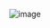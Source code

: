 ![image](https://github.com/MariaMouse/Project-Disgn/assets/158614609/df656ee1-84a8-4fcb-9c0e-3e25ed16eb6f)
